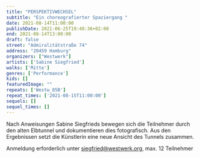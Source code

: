 ```yaml
---
title: "PERSPEKTIVWECHSEL"
subtitle: "Ein choreografierter Spaziergang "
date: 2021-08-14T11:00:00
publishDate: 2021-06-25T19:40:36+02:00
end: 2021-08-14T13:00:00
draft: false
street: "Admiralitätstraße 74"
address: "20459 Hamburg"
organizers: ["Westwerk"]
artists: ['Sabine Siegfried']
walks: ['Mitte']
genres: ['Performance']
kids: []
featuredImage: ""
repeats: ['Westw_05B']
repeat_times: ['2021-08-15T11:00:00']
sequels: []
sequel_times: []
---
```


Nach Anweisungen Sabine Siegfrieds bewegen sich die Teilnehmer durch den alten Elbtunnel und dokumentieren dies fotografisch. Aus den Ergebnissen setzt die Künstlerin eine neue Ansicht des Tunnels zusammen.

Anmeldung erforderlich unter siegfried@westwerk.org, max. 12 Teilnehmer